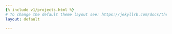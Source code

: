 ```yaml
---
{% include v1/projects.html %}
# To change the default theme layout see: https://jekyllrb.com/docs/themes/#overriding-theme-defaults
layout: default

---
```


